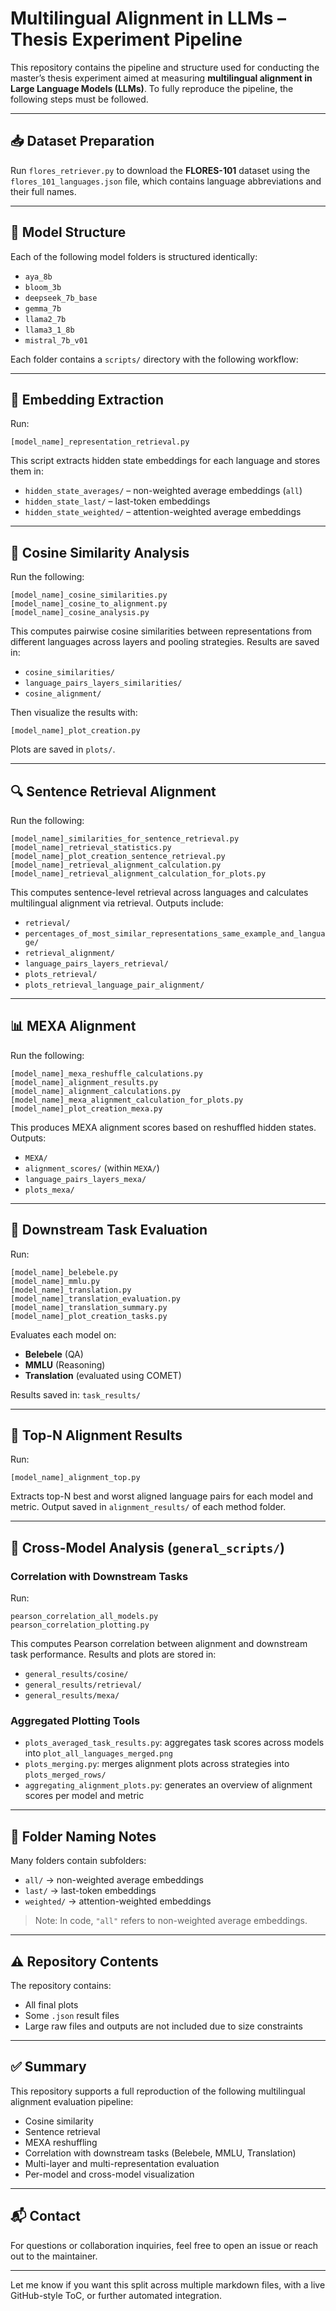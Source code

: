 # Multilingual Alignment in LLMs – Thesis Experiment Pipeline

This repository contains the pipeline and structure used for conducting the master’s thesis experiment aimed at measuring **multilingual alignment in Large Language Models (LLMs)**. To fully reproduce the pipeline, the following steps must be followed.

---

## 📥 Dataset Preparation

Run `flores_retriever.py` to download the **FLORES-101** dataset using the `flores_101_languages.json` file, which contains language abbreviations and their full names.

---

## 📁 Model Structure

Each of the following model folders is structured identically:

* `aya_8b`
* `bloom_3b`
* `deepseek_7b_base`
* `gemma_7b`
* `llama2_7b`
* `llama3_1_8b`
* `mistral_7b_v01`

Each folder contains a `scripts/` directory with the following workflow:

---

## 🧠 Embedding Extraction

Run:

```
[model_name]_representation_retrieval.py
```

This script extracts hidden state embeddings for each language and stores them in:

* `hidden_state_averages/` – non-weighted average embeddings (`all`)
* `hidden_state_last/` – last-token embeddings
* `hidden_state_weighted/` – attention-weighted average embeddings

---

## 🔁 Cosine Similarity Analysis

Run the following:

```
[model_name]_cosine_similarities.py
[model_name]_cosine_to_alignment.py
[model_name]_cosine_analysis.py
```

This computes pairwise cosine similarities between representations from different languages across layers and pooling strategies. Results are saved in:

* `cosine_similarities/`
* `language_pairs_layers_similarities/`
* `cosine_alignment/`

Then visualize the results with:

```
[model_name]_plot_creation.py
```

Plots are saved in `plots/`.

---

## 🔍 Sentence Retrieval Alignment

Run the following:

```
[model_name]_similarities_for_sentence_retrieval.py
[model_name]_retrieval_statistics.py
[model_name]_plot_creation_sentence_retrieval.py
[model_name]_retrieval_alignment_calculation.py
[model_name]_retrieval_alignment_calculation_for_plots.py
```

This computes sentence-level retrieval across languages and calculates multilingual alignment via retrieval. Outputs include:

* `retrieval/`
* `percentages_of_most_similar_representations_same_example_and_language/`
* `retrieval_alignment/`
* `language_pairs_layers_retrieval/`
* `plots_retrieval/`
* `plots_retrieval_language_pair_alignment/`

---

## 📊 MEXA Alignment

Run the following:

```
[model_name]_mexa_reshuffle_calculations.py
[model_name]_alignment_results.py
[model_name]_alignment_calculations.py
[model_name]_mexa_alignment_calculation_for_plots.py
[model_name]_plot_creation_mexa.py
```

This produces MEXA alignment scores based on reshuffled hidden states. Outputs:

* `MEXA/`
* `alignment_scores/` (within `MEXA/`)
* `language_pairs_layers_mexa/`
* `plots_mexa/`

---

## 🧪 Downstream Task Evaluation

Run:

```
[model_name]_belebele.py
[model_name]_mmlu.py
[model_name]_translation.py
[model_name]_translation_evaluation.py
[model_name]_translation_summary.py
[model_name]_plot_creation_tasks.py
```

Evaluates each model on:

* **Belebele** (QA)
* **MMLU** (Reasoning)
* **Translation** (evaluated using COMET)

Results saved in: `task_results/`

---

## 🏅 Top-N Alignment Results

Run:

```
[model_name]_alignment_top.py
```

Extracts top-N best and worst aligned language pairs for each model and metric. Output saved in `alignment_results/` of each method folder.

---

## 🔬 Cross-Model Analysis (`general_scripts/`)

### Correlation with Downstream Tasks

Run:

```
pearson_correlation_all_models.py
pearson_correlation_plotting.py
```

This computes Pearson correlation between alignment and downstream task performance. Results and plots are stored in:

* `general_results/cosine/`
* `general_results/retrieval/`
* `general_results/mexa/`

### Aggregated Plotting Tools

* `plots_averaged_task_results.py`: aggregates task scores across models into `plot_all_languages_merged.png`
* `plots_merging.py`: merges alignment plots across strategies into `plots_merged_rows/`
* `aggregating_alignment_plots.py`: generates an overview of alignment scores per model and metric

---

## 📁 Folder Naming Notes

Many folders contain subfolders:

* `all/` → non-weighted average embeddings
* `last/` → last-token embeddings
* `weighted/` → attention-weighted embeddings

> Note: In code, `"all"` refers to non-weighted average embeddings.

---

## ⚠️ Repository Contents

The repository contains:

* All final plots
* Some `.json` result files
* Large raw files and outputs are not included due to size constraints

---

## ✅ Summary

This repository supports a full reproduction of the following multilingual alignment evaluation pipeline:

* Cosine similarity
* Sentence retrieval
* MEXA reshuffling
* Correlation with downstream tasks (Belebele, MMLU, Translation)
* Multi-layer and multi-representation evaluation
* Per-model and cross-model visualization

---

## 📬 Contact

For questions or collaboration inquiries, feel free to open an issue or reach out to the maintainer.

---

Let me know if you want this split across multiple markdown files, with a live GitHub-style ToC, or further automated integration.
